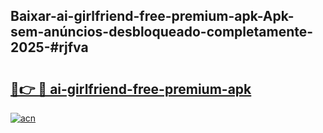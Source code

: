 ## Baixar-ai-girlfriend-free-premium-apk-Apk-sem-anúncios-desbloqueado-completamente-2025-#rjfva

# <h2><a href="https://ainizakaria.my?title=ai-girlfriend-free-premium-apk&ref=20M">🔗👉 🔴 ai-girlfriend-free-premium-apk</a></h2>

[![acn](https://github.com/user-attachments/assets/0f9c940e-d8b0-45ae-aac7-cd30a18b3e1c)](https://ainizakaria.my?title=ai-girlfriend-free-premium-apk&ref=20M)

